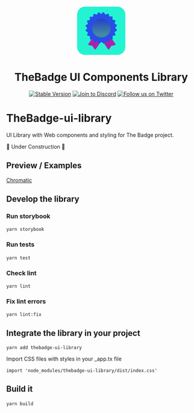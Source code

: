 <p align="center">
  <a href="https://thebadge.xyz">
    <img alt="TheBadge" src="src/assets/svgs/theBadgeIcon.svg" width="128">
  </a>
</p>

<h1 align="center">TheBadge UI Components Library</h1>
<p align="center">
  <a href="https://www.npmjs.com/package/thebadge-ui-library"><img src="https://img.shields.io/npm/v/thebadge-ui-library?style=plastic" alt="Stable Version"></a>
  <a href="https://discord.com/invite/FTxtkgbAC4"><img src="https://img.shields.io/discord/1006480637512917033?style=plastic" alt="Join to Discord"></a>
  <a href="https://twitter.com/intent/user?screen_name=thebadgexyz"><img src="https://img.shields.io/twitter/follow/thebadgexyz?style=social" alt="Follow us on Twitter"></a>
</p>

# TheBadge-ui-library
UI Library with Web components and styling for The Badge project.

🚧 Under Construction 🚧
## Preview / Examples

[Chromatic](https://main--638b62c10e52ebb22bd55c21.chromatic.com/?path=/docs/)

## Develop the library

### Run storybook

```
yarn storybook
```

### Run tests

```
yarn test
```

### Check lint

```
yarn lint
```

### Fix lint errors

```
yarn lint:fix
```

## Integrate the library in your project

```
yarn add thebadge-ui-library
```

Import CSS files with styles in your \_app.tx file

```
import 'node_modules/thebadge-ui-library/dist/index.css'
```

## Build it

```
yarn build
```
